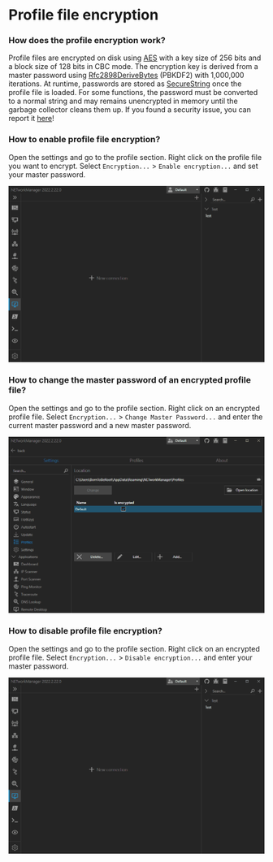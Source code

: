 # Profile file encryption

### How does the profile encryption work?

Profile files are encrypted on disk using [AES](https://docs.microsoft.com/de-de/dotnet/api/system.security.cryptography.aes) with a key size of 256 bits and a block size of 128 bits in CBC mode. The encryption key is derived from a master password using [Rfc2898DeriveBytes](https://docs.microsoft.com/en-US/dotnet/api/system.security.cryptography.rfc2898derivebytes) (PBKDF2) with 1,000,000 iterations. At runtime, passwords are stored as [SecureString](https://docs.microsoft.com/en-US/dotnet/api/system.security.securestring) once the profile file is loaded. For some functions, the password must be converted to a normal string and may remains unencrypted in memory until the garbage collector cleans them up. If you found a security issue, you can report it [here](https://github.com/BornToBeRoot/NETworkManager/security/advisories/new)!

### How to enable profile file encryption?

Open the settings and go to the profile section. Right click on the profile file you want to encrypt. Select `Encryption...` > `Enable encryption...` and set your master password.

![Profile file encryption - Enable encryption](./img/profilefile-encryption-enableencryption.gif)

### How to change the master password of an encrypted profile file?

Open the settings and go to the profile section. Right click on an encrypted profile file. Select `Encryption...` > `Change Master Password...` and enter the current master password and a new master password.

![Profile file encryption - Change master password](./img/profilefile-encryption-changemasterpassword.gif)

### How to disable profile file encryption?

Open the settings and go to the profile section. Right click on an encrypted profile file. Select `Encryption...` > `Disable encryption...` and enter your master password.

![Profile file encryption - Enable encryption](./img/profilefile-encryption-disableencryption.gif)
